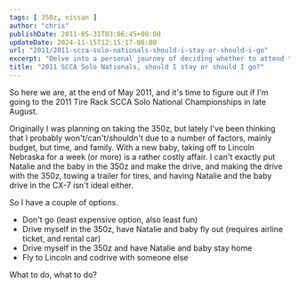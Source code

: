 ```yaml
---
tags: [ 350z, nissan ]
author: "chris"
publishDate: 2011-05-31T03:06:45+00:00
updateDate: 2024-11-15T12:15:17-06:00
url: "2011/2011-scca-solo-nationals-should-i-stay-or-should-i-go"
excerpt: "Delve into a personal journey of deciding whether to attend the 2011 Tire Rack SCCA Solo National Championships amidst budget and family consideration..."
title: "2011 SCCA Solo Nationals, should I stay or should I go?"
---
```


So here we are, at the end of May 2011, and it's time to figure out if I'm going to the 2011 Tire Rack SCCA Solo National Championships in late August.

Originally I was planning on taking the 350z, but lately I've been thinking that I probably won't/can't/shouldn't due to a number of factors, mainly budget, but time, and family. With a new baby, taking off to Lincoln Nebraska for a week (or more) is a rather costly affair. I can't exactly put Natalie and the baby in the 350z and make the drive, and making the drive with the 350z, towing a trailer for tires, and having Natalie and the baby drive in the CX-7 isn't ideal either.

So I have a couple of options. 
- Don't go (least expensive option, also least fun)
- Drive myself in the 350z, have Natalie and baby fly out (requires airline ticket, and rental car)
- Drive myself in the 350z and have Natalie and baby stay home
- Fly to Lincoln and codrive with someone else

What to do, what to do?
